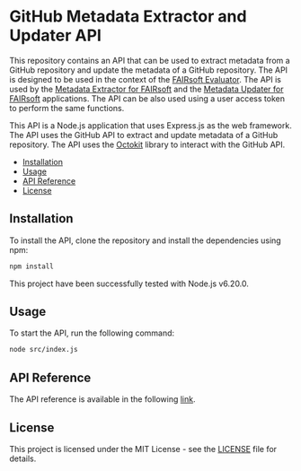 # GitHub Metadata Extractor and Updater API

This repository contains an API that can be used to extract metadata from a GitHub repository and update the metadata of a GitHub repository. The API is designed to be used in the context of the [FAIRsoft Evaluator](https://openebench.bsc.es/observatory/Evaluation). The API is used by the [Metadata Extractor for FAIRsoft](https://github.com/apps/metadata-extractor-for-fairsoft) and the [Metadata Updater for FAIRsoft](https://github.com/apps/metadata-updater-for-fairsoft) applications. The API can be also used using a user access token to perform the same functions.

This API is a Node.js application that uses Express.js as the web framework. The API uses the GitHub API to extract and update metadata of a GitHub repository. The API uses the [Octokit](https://github.com/octokit) library to interact with the GitHub API.

- [Installation](#installation)
- [Usage](#usage)
- [API Reference](#api-reference)
- [License](#license)


## Installation

To install the API, clone the repository and install the dependencies using npm:

```bash
npm install
```

This project have been successfully tested with Node.js v6.20.0.


## Usage 

To start the API, run the following command:

```bash
node src/index.js
``` 

## API Reference 

The API reference is available in the following [link](https://observatory.openebench.bsc.es/github-metadata-api/api-docs/). 


## License
This project is licensed under the MIT License - see the [LICENSE](LICENSE) file for details.





